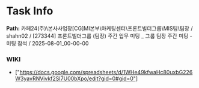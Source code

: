 # Task Info

**Path:** 카페24(주)\본사사업장\[CG]MI본부\마케팅센터\프론트빌더그룹\MIS팀\팀장 / shahn02 / [273344] 프론트빌더그룹 (팀장) 주간 업무 미팅 _ 그룹 팀장 주간 미팅 - 미팅 참석 / 2025-08-01_00-00-00

### WIKI
- ["https://docs.google.com/spreadsheets/d/1WHe49kfwaHc80uxbG226W3yavRNVivkf2SI7U00bXpo/edit?gid=0#gid=0"]

